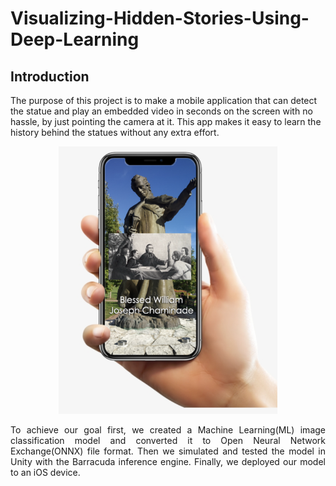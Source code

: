 # Visualizing-Hidden-Stories-Using-Deep-Learning

## Introduction
The purpose of this project is to make a mobile application that can detect the statue and play an embedded video in seconds on the screen with no hassle, by just pointing the camera at it. This app makes it easy to learn the history behind the statues without any extra effort.

<p align="center">
  <img src="https://github.com/anjanakg/Visualizing-Hidden-Stories-Using-Deep-Learning/blob/main/images/Picture1.png" width="350" title="Final output">
</p>

<p align="justify"> To achieve our goal first, we created a Machine Learning(ML) image classification model and converted it to Open Neural Network Exchange(ONNX) file format. Then we simulated and tested the model in Unity with the Barracuda inference engine. Finally, we deployed our model to an iOS device. </p>




